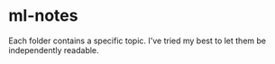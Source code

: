 # ml-notes

Each folder contains a specific topic. I've tried my best to let them be independently readable.
